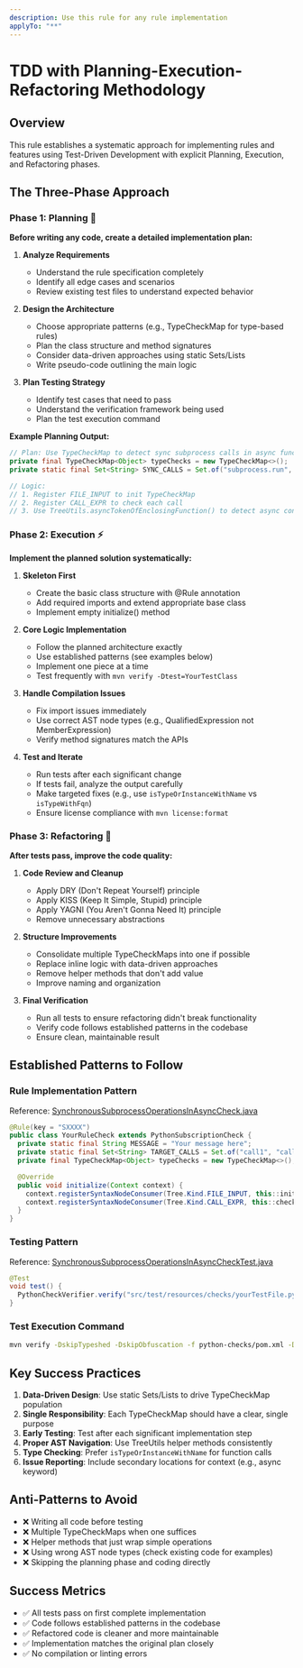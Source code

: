 ```yaml
---
description: Use this rule for any rule implementation
applyTo: "**"
---
```

# TDD with Planning-Execution-Refactoring Methodology

## Overview

This rule establishes a systematic approach for implementing rules and features using Test-Driven Development with explicit Planning, Execution, and Refactoring phases.

## The Three-Phase Approach

### Phase 1: Planning 🎯

**Before writing any code, create a detailed implementation plan:**

1. **Analyze Requirements**
   - Understand the rule specification completely
   - Identify all edge cases and scenarios
   - Review existing test files to understand expected behavior

2. **Design the Architecture**
   - Choose appropriate patterns (e.g., TypeCheckMap for type-based rules)
   - Plan the class structure and method signatures
   - Consider data-driven approaches using static Sets/Lists
   - Write pseudo-code outlining the main logic

3. **Plan Testing Strategy**
   - Identify test cases that need to pass
   - Understand the verification framework being used
   - Plan the test execution command

**Example Planning Output:**
```java
// Plan: Use TypeCheckMap to detect sync subprocess calls in async functions
private final TypeCheckMap<Object> typeChecks = new TypeCheckMap<>();
private static final Set<String> SYNC_CALLS = Set.of("subprocess.run", ...);

// Logic:
// 1. Register FILE_INPUT to init TypeCheckMap
// 2. Register CALL_EXPR to check each call
// 3. Use TreeUtils.asyncTokenOfEnclosingFunction() to detect async context
```

### Phase 2: Execution ⚡

**Implement the planned solution systematically:**

1. **Skeleton First**
   - Create the basic class structure with @Rule annotation
   - Add required imports and extend appropriate base class
   - Implement empty initialize() method

2. **Core Logic Implementation**
   - Follow the planned architecture exactly
   - Use established patterns (see examples below)
   - Implement one piece at a time
   - Test frequently with `mvn verify -Dtest=YourTestClass`

3. **Handle Compilation Issues**
   - Fix import issues immediately
   - Use correct AST node types (e.g., QualifiedExpression not MemberExpression)
   - Verify method signatures match the APIs

4. **Test and Iterate**
   - Run tests after each significant change
   - If tests fail, analyze the output carefully
   - Make targeted fixes (e.g., use `isTypeOrInstanceWithName` vs `isTypeWithFqn`)
   - Ensure license compliance with `mvn license:format`

### Phase 3: Refactoring 🔄

**After tests pass, improve the code quality:**

1. **Code Review and Cleanup**
   - Apply DRY (Don't Repeat Yourself) principle
   - Apply KISS (Keep It Simple, Stupid) principle
   - Apply YAGNI (You Aren't Gonna Need It) principle
   - Remove unnecessary abstractions

2. **Structure Improvements**
   - Consolidate multiple TypeCheckMaps into one if possible
   - Replace inline logic with data-driven approaches
   - Remove helper methods that don't add value
   - Improve naming and organization

3. **Final Verification**
   - Run all tests to ensure refactoring didn't break functionality
   - Verify code follows established patterns in the codebase
   - Ensure clean, maintainable result

## Established Patterns to Follow

### Rule Implementation Pattern
Reference: [SynchronousSubprocessOperationsInAsyncCheck.java](../../python-checks/src/main/java/org/sonar/python/checks/SynchronousSubprocessOperationsInAsyncCheck.java)

```java
@Rule(key = "SXXXX")
public class YourRuleCheck extends PythonSubscriptionCheck {
  private static final String MESSAGE = "Your message here";
  private static final Set<String> TARGET_CALLS = Set.of("call1", "call2");
  private final TypeCheckMap<Object> typeChecks = new TypeCheckMap<>();

  @Override
  public void initialize(Context context) {
    context.registerSyntaxNodeConsumer(Tree.Kind.FILE_INPUT, this::initTypeChecks);
    context.registerSyntaxNodeConsumer(Tree.Kind.CALL_EXPR, this::checkCall);
  }
}
```

### Testing Pattern
Reference: [SynchronousSubprocessOperationsInAsyncCheckTest.java](../../python-checks/src/test/java/org/sonar/python/checks/SynchronousSubprocessOperationsInAsyncCheckTest.java)

```java
@Test
void test() {
  PythonCheckVerifier.verify("src/test/resources/checks/yourTestFile.py", new YourRuleCheck());
}
```

### Test Execution Command
```bash
mvn verify -DskipTypeshed -DskipObfuscation -f python-checks/pom.xml -Dtest=YourTestClass
```

## Key Success Practices

1. **Data-Driven Design**: Use static Sets/Lists to drive TypeCheckMap population
2. **Single Responsibility**: Each TypeCheckMap should have a clear, single purpose
3. **Early Testing**: Test after each significant implementation step
4. **Proper AST Navigation**: Use TreeUtils helper methods consistently
5. **Type Checking**: Prefer `isTypeOrInstanceWithName` for function calls
6. **Issue Reporting**: Include secondary locations for context (e.g., async keyword)

## Anti-Patterns to Avoid

- ❌ Writing all code before testing
- ❌ Multiple TypeCheckMaps when one suffices
- ❌ Helper methods that just wrap simple operations
- ❌ Using wrong AST node types (check existing code for examples)
- ❌ Skipping the planning phase and coding directly

## Success Metrics

- ✅ All tests pass on first complete implementation
- ✅ Code follows established patterns in the codebase
- ✅ Refactored code is cleaner and more maintainable
- ✅ Implementation matches the original plan closely
- ✅ No compilation or linting errors
